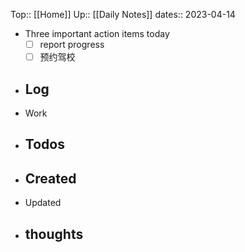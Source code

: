 Top:: [[Home]]
Up:: [[Daily Notes]]
dates:: 2023-04-14

- Three important action items today
	- [ ] report progress
	- [ ] 预约驾校
- Log
	- 
- Work
- Todos
	- 
- Created
	- 
- Updated
- thoughts 
	- 
